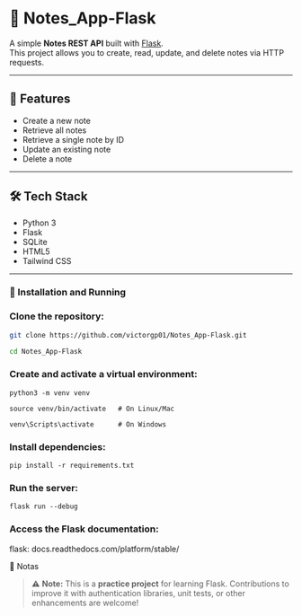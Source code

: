 # 📝 Notes_App-Flask

A simple **Notes REST API** built with [Flask](https://flask.palletsprojects.com/).  
This project allows you to create, read, update, and delete notes via HTTP requests.  


---

## 🚀 Features
- Create a new note
- Retrieve all notes
- Retrieve a single note by ID
- Update an existing note
- Delete a note

---

## 🛠️ Tech Stack
- Python 3
- Flask
- SQLite
- HTML5
- Tailwind CSS

---

### 🚀 Installation and Running

### Clone the repository:
```bash
git clone https://github.com/victorgp01/Notes_App-Flask.git 
```
```bash
cd Notes_App-Flask
```

### Create and activate a virtual environment:
```
python3 -m venv venv
```
```
source venv/bin/activate   # On Linux/Mac

venv\Scripts\activate      # On Windows
```

### Install dependencies:
```
pip install -r requirements.txt
```

### Run the server:
```
flask run --debug
```

### Access the Flask documentation:

flask: docs.readthedocs.com/platform/stable/



📌 Notas

> ⚠️ **Note:** This is a **practice project** for learning Flask. Contributions to improve it with authentication libraries, unit tests, or other enhancements are welcome!
